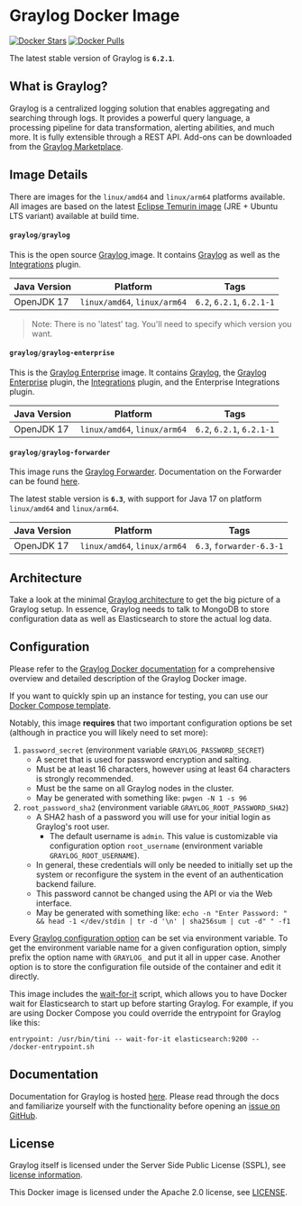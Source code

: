 # Graylog Docker Image

[![Docker Stars](https://img.shields.io/docker/stars/graylog/graylog.svg)][hub] [![Docker Pulls](https://img.shields.io/docker/pulls/graylog/graylog.svg)][hub]

[hub]: https://hub.docker.com/r/graylog/graylog/

The latest stable version of Graylog is **`6.2.1`**.

## What is Graylog?

Graylog is a centralized logging solution that enables aggregating and searching through logs. It provides a powerful query language, a processing pipeline for data transformation, alerting abilities, and much more. It is fully extensible through a REST API. Add-ons can be downloaded from the [Graylog Marketplace](https://marketplace.graylog.org/).


## Image Details

There are images for the `linux/amd64` and `linux/arm64` platforms available. All images are based on the latest [Eclipse Temurin image](https://hub.docker.com/_/eclipse-temurin) (JRE + Ubuntu LTS variant) available at build time.

#### `graylog/graylog`

This is the open source [Graylog ](https://hub.docker.com/r/graylog/graylog/) image. It contains [Graylog](https://github.com/Graylog2/graylog2-server) as well as the [Integrations](https://docs.graylog.org/docs/integrations) plugin.

| Java Version  | Platform  | Tags  |
|---|---|---|
| OpenJDK 17 | `linux/amd64`, `linux/arm64` | `6.2`, `6.2.1`, `6.2.1-1` |


> Note: There is no 'latest' tag. You'll need to specify which version you want.

#### `graylog/graylog-enterprise`

This is the [Graylog Enterprise](https://hub.docker.com/r/graylog/graylog-enterprise/) image. It contains [Graylog](https://github.com/Graylog2/graylog2-server), the [Graylog Enterprise](https://docs.graylog.org/docs/intro) plugin, the [Integrations](https://docs.graylog.org/docs/integrations) plugin, and the Enterprise Integrations plugin.

| Java Version  | Platform  | Tags  |
|---|---|---|
| OpenJDK 17 | `linux/amd64`, `linux/arm64` | `6.2`, `6.2.1`, `6.2.1-1` |



#### `graylog/graylog-forwarder`

This image runs the [Graylog Forwarder](https://hub.docker.com/r/graylog/graylog-forwarder/). Documentation on the Forwarder can be found [here](https://docs.graylog.org/docs/forwarder).

The latest stable version is **`6.3`**, with support for Java 17 on platform `linux/amd64` and `linux/arm64`.

| Java Version  | Platform  | Tags  |
|---|---|---|
| OpenJDK 17 | `linux/amd64`, `linux/arm64` | `6.3`, `forwarder-6.3-1` |


## Architecture

Take a look at the minimal [Graylog architecture](https://docs.graylog.org/docs/architecture) to get the big picture of a Graylog setup. In essence, Graylog needs to talk to MongoDB to store configuration data as well as Elasticsearch to store the actual log data.


## Configuration

Please refer to the [Graylog Docker documentation](https://docs.graylog.org/docs/docker) for a comprehensive overview and detailed description of the Graylog Docker image.

If you want to quickly spin up an instance for testing, you can use our [Docker Compose template](https://github.com/Graylog2/docker-compose).

Notably, this image **requires** that two important configuration options be set (although in practice you will likely need to set more):
1. `password_secret` (environment variable `GRAYLOG_PASSWORD_SECRET`)
    * A secret that is used for password encryption and salting.
    * Must be at least 16 characters, however using at least 64 characters is strongly recommended.
    * Must be the same on all Graylog nodes in the cluster.
    * May be generated with something like: `pwgen -N 1 -s 96`
2. `root_password_sha2` (environment variable `GRAYLOG_ROOT_PASSWORD_SHA2`)
    * A SHA2 hash of a password you will use for your initial login as Graylog's root user.
      * The default username is `admin`.  This value is customizable via configuration option `root_username` (environment variable `GRAYLOG_ROOT_USERNAME`).
    * In general, these credentials will only be needed to initially set up the system or reconfigure the system in the event of an authentication backend failure.
    * This password cannot be changed using the API or via the Web interface.
    * May be generated with something like: `echo -n "Enter Password: " && head -1 </dev/stdin | tr -d '\n' | sha256sum | cut -d" " -f1`


Every [Graylog configuration option](https://docs.graylog.org/docs/server-conf) can be set via environment variable. To get the environment variable name for a given configuration option, simply prefix the option name with `GRAYLOG_` and put it all in upper case. Another option is to store the configuration file outside of the container and edit it directly.

This image includes the [wait-for-it](https://github.com/vishnubob/wait-for-it) script, which allows you to have Docker wait for Elasticsearch to start up before starting Graylog. For example, if you are using Docker Compose you could override the entrypoint for Graylog like this:

`entrypoint: /usr/bin/tini -- wait-for-it elasticsearch:9200 --  /docker-entrypoint.sh`






## Documentation

Documentation for Graylog is hosted [here](https://docs.graylog.org/). Please read through the docs and familiarize yourself with the functionality before opening an [issue on GitHub](https://github.com/Graylog2/graylog2-server/issues).

## License

Graylog itself is licensed under the Server Side Public License (SSPL), see [license information](https://www.mongodb.com/licensing/server-side-public-license).

This Docker image is licensed under the Apache 2.0 license, see [LICENSE](LICENSE).
